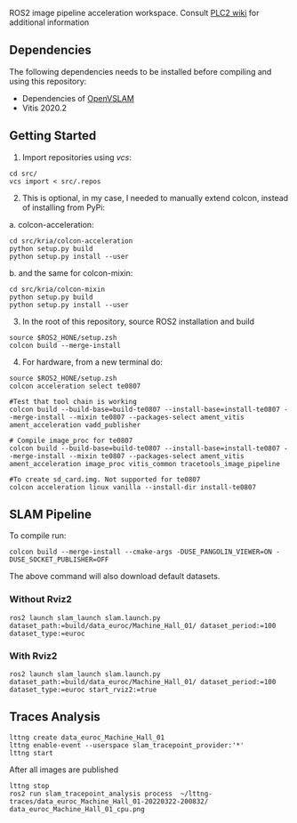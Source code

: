 ROS2 image pipeline acceleration workspace. Consult [PLC2 wiki](https://gitlab.plc2.de/Soeren/INSEALION/-/wikis/ROS2-AA-on-TE0807) for additional information

## Dependencies 
The following dependencies needs to be installed before compiling and using this repository:

- Dependencies of [OpenVSLAM](https://openvslam-community.readthedocs.io/en/latest/installation.html#dependencies)
- Vitis 2020.2

## Getting Started

1. Import repositories using *vcs*: 
```
cd src/
vcs import < src/.repos
```

2. This is optional, in my case,  I needed to manually extend colcon, instead of installing from
   PyPi:

  a. colcon-acceleration: 
```
cd src/kria/colcon-acceleration
python setup.py build
python setup.py install --user
```

  b. and the same for colcon-mixin: 
```
cd src/kria/colcon-mixin
python setup.py build
python setup.py install --user
```
3. In the root of this repository, source ROS2 installation and build

```
source $ROS2_HONE/setup.zsh
colcon build --merge-install
```

4. For hardware, from a new terminal do:
```
source $ROS2_HONE/setup.zsh
colcon acceleration select te0807

#Test that tool chain is working
colcon build --build-base=build-te0807 --install-base=install-te0807 --merge-install --mixin te0807 --packages-select ament_vitis ament_acceleration vadd_publisher

# Compile image_proc for te0807
colcon build --build-base=build-te0807 --install-base=install-te0807 --merge-install --mixin te0807 --packages-select ament_vitis ament_acceleration image_proc vitis_common tracetools_image_pipeline

#To create sd_card.img. Not supported for te0807
colcon acceleration linux vanilla --install-dir install-te0807

```


## SLAM Pipeline
To compile run:
```
colcon build --merge-install --cmake-args -DUSE_PANGOLIN_VIEWER=ON -DUSE_SOCKET_PUBLISHER=OFF 
```
The above command will also download default datasets.


### Without Rviz2

```
ros2 launch slam_launch slam.launch.py dataset_path:=build/data_euroc/Machine_Hall_01/ dataset_period:=100 dataset_type:=euroc
```

### With Rviz2

```
ros2 launch slam_launch slam.launch.py dataset_path:=build/data_euroc/Machine_Hall_01/ dataset_period:=100 dataset_type:=euroc start_rviz2:=true
```

## Traces Analysis

```
lttng create data_euroc_Machine_Hall_01
lttng enable-event --userspace slam_tracepoint_provider:'*' 
lttng start
```

After all images are published

```
lttng stop
ros2 run slam_tracepoint_analysis process  ~/lttng-traces/data_euroc_Machine_Hall_01-20220322-200832/ data_euroc_Machine_Hall_01_cpu.png

```
